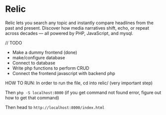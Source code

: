 # Relic
Relic lets you search any topic and instantly compare headlines from the past and present. Discover how media narratives shift, echo, or repeat across decades — all powered by PHP, JavaScript, and mysql.


// TODO
- Make a dummy frontend (done)
- make/configure database
- Connect to database
- Write php functions to perform CRUD
- Connect the frontend javascript with backend php


HOW TO RUN:
In order to run the file, cd into relic/ (very important step)

Then `php -S localhost:8000` (if you get command not found error, figure out how to get that command)

Then head to `http://localhost:8000/index.html`
